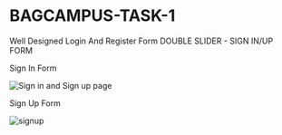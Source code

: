 # BAGCAMPUS-TASK-1
Well Designed Login And Register Form
DOUBLE SLIDER - SIGN IN/UP FORM

Sign In Form


![Sign in and Sign up page](https://user-images.githubusercontent.com/40834275/124922768-7662fb00-e017-11eb-919d-86a9c922cfb6.PNG)


Sign Up Form


![signup](https://user-images.githubusercontent.com/40834275/124923338-f2f5d980-e017-11eb-8202-02cc50b387bd.PNG)

